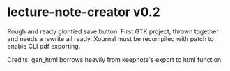 # lecture-note-creator v0.2

Rough and ready glorified save button. First GTK project, thrown together and needs a rewrite all ready. Xournal must be recompiled with patch to enable CLI pdf exporting.

Credits:
	gen_html borrows heavily from keepnote's export to html function. 
